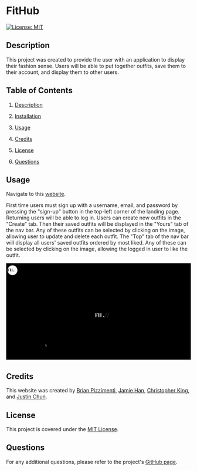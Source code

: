 # FitHub

[![License: MIT](https://img.shields.io/badge/License-MIT-yellow.svg)](#license)

## Description

This project was created to provide the user with an application to display their fashion sense. Users will be able to put together outfits, save them to their account, and display them to other users.

## Table of Contents

1. [Description](#description)

2. [Installation](#installation)

3. [Usage](#usage)

4. [Credits](#credits)

5. [License](#license)

6. [Questions](#questions)


## Usage

Navigate to this [website]().

First time users must sign up with a username, email, and password by pressing the "sign-up" button in the top-left corner of the landing page. Returning users will be able to log in. Users can create new outfits in the "Create" tab. Then their saved outfits will be displayed in the "Yours" tab of the nav bar. Any of these outfits can be selected by clicking on the image, allowing user to update and delete each outfit. The "Top" tab of the nav bar will display all users' saved outfits ordered by most liked. Any of these can be selected by clicking on the image, allowing the logged in user to like the outfit.

![Landing Page Gif](./images/FitHub.gif)

## Credits

This website was created by [Brian Pizzimenti](https://github.com/BrianPizz), [Jamie Han](https://github.com/jamu-bu/), [Christopher King](https://github.com/theekidspex), and [Justin Chun](https://github.com/jnc444xd).

## License

This project is covered under the [MIT License](https://choosealicense.com/licenses/mit/).

## Questions

For any additional questions, please refer to the project's [GitHub page](https://github.com/BrianPizz/fithub).